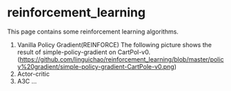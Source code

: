 # reinforcement_learning
This page contains some reinforcement learning algorithms.
1. Vanilla Policy Gradient(REINFORCE)
The following picture shows the result of simple-policy-gradient on CartPol-v0.
(https://github.com/linguichao/reinforcement_learning/blob/master/policy%20gradient/simple-policy-gradient-CartPole-v0.png)
2. Actor-critic
3. A3C
...
